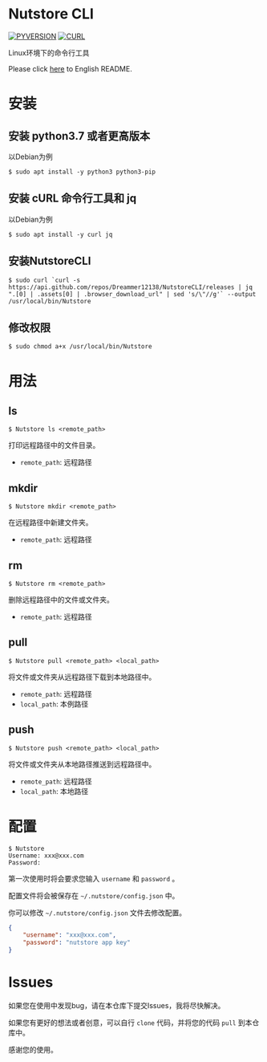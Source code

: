 <h1>Nutstore CLI</h1>

[![PYVERSION](https://img.shields.io/badge/Python-3.7.3-blue)](https://www.python.org)
[![CURL](https://img.shields.io/badge/cURL-green)](http://curl.haxx.se)

Linux环境下的命令行工具

Please click [here](README.md) to English README.

# 安装

<h2>安装 python3.7 或者更高版本</h2>

以Debian为例

```shell
$ sudo apt install -y python3 python3-pip
```

<h2>安装 cURL 命令行工具和 jq</h2>

以Debian为例

```shell
$ sudo apt install -y curl jq
```

<h2>安装NutstoreCLI</h2>

```shell
$ sudo curl `curl -s https://api.github.com/repos/Dreammer12138/NutstoreCLI/releases | jq ".[0] | .assets[0] | .browser_download_url" | sed 's/\"//g'` --output /usr/local/bin/Nutstore
```

<h2>修改权限</h2>

```shell
$ sudo chmod a+x /usr/local/bin/Nutstore
```

# 用法

<h2>ls</h2>

```shell
$ Nutstore ls <remote_path>
```

打印远程路径中的文件目录。

- `remote_path`: 远程路径

<h2>mkdir</h2>

```shell
$ Nutstore mkdir <remote_path>
```

在远程路径中新建文件夹。

- `remote_path`: 远程路径

<h2>rm</h2>

```shell
$ Nutstore rm <remote_path>
```

删除远程路径中的文件或文件夹。

- `remote_path`: 远程路径

<h2>pull</h2>

```shell
$ Nutstore pull <remote_path> <local_path>
```

将文件或文件夹从远程路径下载到本地路径中。

- `remote_path`: 远程路径
- `local_path`: 本例路径

<h2>push</h2>

```shell
$ Nutstore push <remote_path> <local_path>
```

将文件或文件夹从本地路径推送到远程路径中。

- `remote_path`: 远程路径
- `local_path`: 本地路径

# 配置

```shell
$ Nutstore
Username: xxx@xxx.com
Password: 
```

第一次使用时将会要求您输入 `username` 和 `password` 。

配置文件将会被保存在 `~/.nutstore/config.json` 中。

你可以修改 `~/.nutstore/config.json` 文件去修改配置。

```json
{
    "username": "xxx@xxx.com",
    "password": "nutstore app key"
}
```

# Issues

如果您在使用中发现bug，请在本仓库下提交Issues，我将尽快解决。

如果您有更好的想法或者创意，可以自行 `clone` 代码，并将您的代码 `pull` 到本仓库中。

感谢您的使用。
